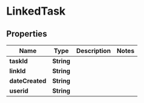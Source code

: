

# LinkedTask


## Properties

| Name | Type | Description | Notes |
|------------ | ------------- | ------------- | -------------|
|**taskId** | **String** |  |  |
|**linkId** | **String** |  |  |
|**dateCreated** | **String** |  |  |
|**userid** | **String** |  |  |



